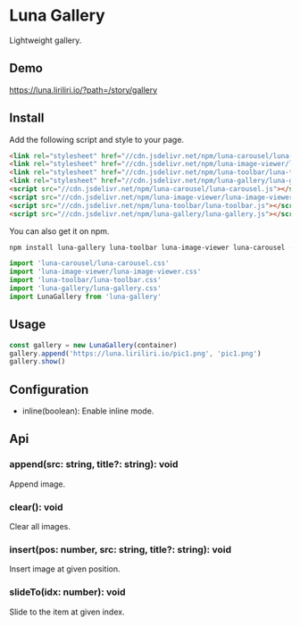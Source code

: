 # Luna Gallery

Lightweight gallery.

## Demo

https://luna.liriliri.io/?path=/story/gallery

## Install

Add the following script and style to your page.

```html
<link rel="stylesheet" href="//cdn.jsdelivr.net/npm/luna-carousel/luna-carousel.css" />
<link rel="stylesheet" href="//cdn.jsdelivr.net/npm/luna-image-viewer/luna-image-viewer.css" />
<link rel="stylesheet" href="//cdn.jsdelivr.net/npm/luna-toolbar/luna-toolbar.css" />
<link rel="stylesheet" href="//cdn.jsdelivr.net/npm/luna-gallery/luna-gallery.css" />
<script src="//cdn.jsdelivr.net/npm/luna-carousel/luna-carousel.js"></script>
<script src="//cdn.jsdelivr.net/npm/luna-image-viewer/luna-image-viewer.js"></script>
<script src="//cdn.jsdelivr.net/npm/luna-toolbar/luna-toolbar.js"></script>
<script src="//cdn.jsdelivr.net/npm/luna-gallery/luna-gallery.js"></script>
```

You can also get it on npm.

```bash
npm install luna-gallery luna-toolbar luna-image-viewer luna-carousel --save
```

```javascript
import 'luna-carousel/luna-carousel.css'
import 'luna-image-viewer/luna-image-viewer.css'
import 'luna-toolbar/luna-toolbar.css'
import 'luna-gallery/luna-gallery.css'
import LunaGallery from 'luna-gallery'
```

## Usage

```javascript
const gallery = new LunaGallery(container)
gallery.append('https://luna.liriliri.io/pic1.png', 'pic1.png')
gallery.show()
```

## Configuration

* inline(boolean): Enable inline mode.

## Api

### append(src: string, title?: string): void

Append image.

### clear(): void

Clear all images.

### insert(pos: number, src: string, title?: string): void

Insert image at given position.

### slideTo(idx: number): void

Slide to the item at given index.
